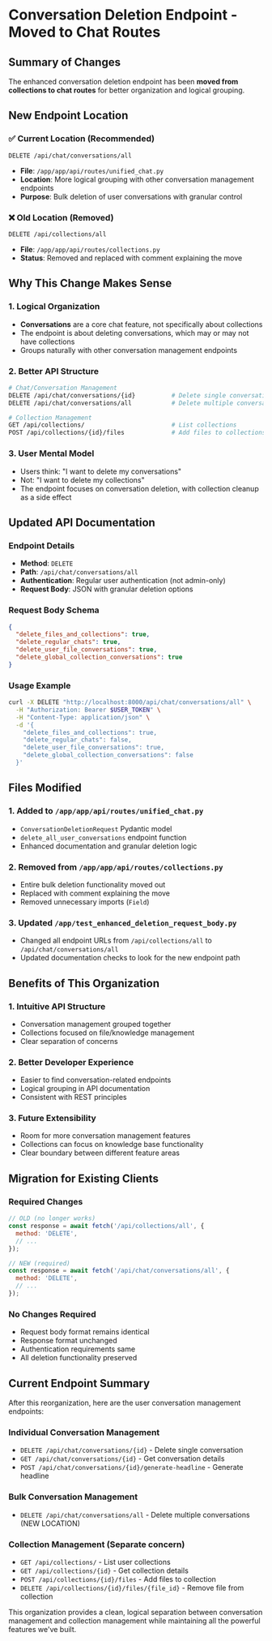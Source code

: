 # Conversation Deletion Endpoint - Moved to Chat Routes

## Summary of Changes

The enhanced conversation deletion endpoint has been **moved from collections to chat routes** for better organization and logical grouping.

## New Endpoint Location

### ✅ **Current Location (Recommended)**
```
DELETE /api/chat/conversations/all
```
- **File**: `/app/app/api/routes/unified_chat.py`
- **Location**: More logical grouping with other conversation management endpoints
- **Purpose**: Bulk deletion of user conversations with granular control

### ❌ **Old Location (Removed)**
```
DELETE /api/collections/all
```
- **File**: `/app/app/api/routes/collections.py` 
- **Status**: Removed and replaced with comment explaining the move

## Why This Change Makes Sense

### 1. **Logical Organization**
- **Conversations** are a core chat feature, not specifically about collections
- The endpoint is about deleting conversations, which may or may not have collections
- Groups naturally with other conversation management endpoints

### 2. **Better API Structure**
```bash
# Chat/Conversation Management
DELETE /api/chat/conversations/{id}          # Delete single conversation  
DELETE /api/chat/conversations/all           # Delete multiple conversations

# Collection Management  
GET /api/collections/                        # List collections
POST /api/collections/{id}/files             # Add files to collections
```

### 3. **User Mental Model**
- Users think: "I want to delete my conversations"
- Not: "I want to delete my collections"
- The endpoint focuses on conversation deletion, with collection cleanup as a side effect

## Updated API Documentation

### Endpoint Details
- **Method**: `DELETE`
- **Path**: `/api/chat/conversations/all`
- **Authentication**: Regular user authentication (not admin-only)
- **Request Body**: JSON with granular deletion options

### Request Body Schema
```json
{
  "delete_files_and_collections": true,
  "delete_regular_chats": true,
  "delete_user_file_conversations": true,
  "delete_global_collection_conversations": true
}
```

### Usage Example
```bash
curl -X DELETE "http://localhost:8000/api/chat/conversations/all" \
  -H "Authorization: Bearer $USER_TOKEN" \
  -H "Content-Type: application/json" \
  -d '{
    "delete_files_and_collections": true,
    "delete_regular_chats": false,
    "delete_user_file_conversations": true,
    "delete_global_collection_conversations": false
  }'
```

## Files Modified

### 1. **Added to `/app/app/api/routes/unified_chat.py`**
- `ConversationDeletionRequest` Pydantic model
- `delete_all_user_conversations` endpoint function
- Enhanced documentation and granular deletion logic

### 2. **Removed from `/app/app/api/routes/collections.py`**
- Entire bulk deletion functionality moved out
- Replaced with comment explaining the move
- Removed unnecessary imports (`Field`)

### 3. **Updated `/app/test_enhanced_deletion_request_body.py`**
- Changed all endpoint URLs from `/api/collections/all` to `/api/chat/conversations/all`
- Updated documentation checks to look for the new endpoint path

## Benefits of This Organization

### 1. **Intuitive API Structure**
- Conversation management grouped together
- Collections focused on file/knowledge management
- Clear separation of concerns

### 2. **Better Developer Experience**
- Easier to find conversation-related endpoints
- Logical grouping in API documentation
- Consistent with REST principles

### 3. **Future Extensibility**
- Room for more conversation management features
- Collections can focus on knowledge base functionality
- Clear boundary between different feature areas

## Migration for Existing Clients

### Required Changes
```javascript
// OLD (no longer works)
const response = await fetch('/api/collections/all', {
  method: 'DELETE',
  // ...
});

// NEW (required)
const response = await fetch('/api/chat/conversations/all', {
  method: 'DELETE',
  // ...
});
```

### No Changes Required
- Request body format remains identical
- Response format unchanged
- Authentication requirements same
- All deletion functionality preserved

## Current Endpoint Summary

After this reorganization, here are the user conversation management endpoints:

### **Individual Conversation Management**
- `DELETE /api/chat/conversations/{id}` - Delete single conversation
- `GET /api/chat/conversations/{id}` - Get conversation details
- `POST /api/chat/conversations/{id}/generate-headline` - Generate headline

### **Bulk Conversation Management** 
- `DELETE /api/chat/conversations/all` - Delete multiple conversations (NEW LOCATION)

### **Collection Management** (Separate concern)
- `GET /api/collections/` - List user collections
- `GET /api/collections/{id}` - Get collection details
- `POST /api/collections/{id}/files` - Add files to collection
- `DELETE /api/collections/{id}/files/{file_id}` - Remove file from collection

This organization provides a clean, logical separation between conversation management and collection management while maintaining all the powerful features we've built.
